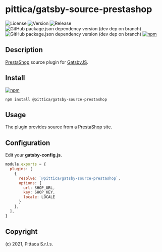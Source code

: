 # pittica/gatsby-source-prestashop

![License](https://img.shields.io/github/license/pittica/gatsby-source-prestashop)
![Version](https://img.shields.io/github/package-json/v/pittica/gatsby-source-prestashop)
![Release](https://img.shields.io/github/v/release/pittica/gatsby-source-prestashop)
![GitHub package.json dependency version (dev dep on branch)](https://img.shields.io/github/package-json/dependency-version/pittica/gatsby-source-prestashop/dev/gatsby)
![GitHub package.json dependency version (dev dep on branch)](https://img.shields.io/github/package-json/dependency-version/pittica/gatsby-source-prestashop/dev/react)
[![npm](https://img.shields.io/npm/v/@pittica/gatsby-source-prestashop)](https://www.npmjs.com/package/@pittica/gatsby-source-prestashop)

## Description

[PrestaShop](https://www.prestashop.com/) source plugin for [GatsbyJS](https://www.gatsbyjs.org/).

## Install

[![npm](https://img.shields.io/npm/v/@pittica/gatsby-source-prestashop)](https://www.npmjs.com/package/@pittica/gatsby-source-prestashop)

```shell
npm install @pittica/gatsby-source-prestashop
```

## Usage

The plugin provides source from a [PrestaShop](https://www.prestashop.com/) site.

## Configuration

Edit your **gatsby-config.js**.

```javascript
module.exports = {
  plugins: [
    {
      resolve: `@pittica/gatsby-source-prestashop`,
      options: {
        url: SHOP_URL,
        key: SHOP_KEY,
        locale: LOCALE
      }
    },
  ],
}
```

## Copyright

(c) 2021, Pittaca S.r.l.s.
